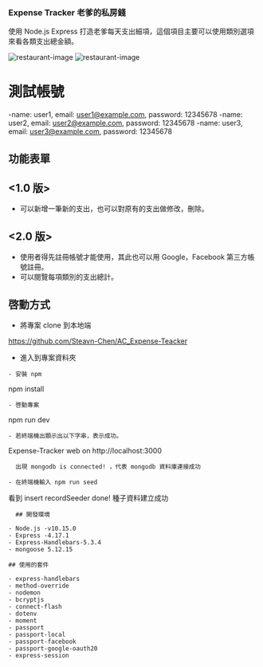 ### Expense Tracker 老爹的私房錢

使用 Node.js Express 打造老爹每天支出細項，這個項目主要可以使用類別選項來看各類支出總金額。

![restaurant-image](https://github.com/Steavn-Chen/AC_Expense-Teacker/blob/main/public/image/%E8%A8%BB%E5%86%8A%E9%A0%81.PNG)
![restaurant-image](https://github.com/Steavn-Chen/AC_Expense-Teacker/blob/main/public/image/%E9%A0%81%E9%A6%96.PNG)

# 測試帳號

-name: user1, email: user1@example.com, password: 12345678 
-name: user2, email: user2@example.com, password: 12345678
-name: user3, email: user3@example.com, password: 12345678

## 功能表單

## <1.0 版>

- 可以新增一筆新的支出，也可以對原有的支出做修改，刪除。
## <2.0 版>

- 使用者得先註冊帳號才能使用，其此也可以用 Google，Facebook 第三方帳號註冊。
- 可以閱覽每項類別的支出總計。

## 啓動方式

- 將專案 clone 到本地端

https://github.com/Steavn-Chen/AC_Expense-Teacker

- 進入到專案資料夾
```
- 安裝 npm
```
  npm install
```
- 啓動專案
```
  npm run dev
```
- 若終端機出顥示出以下字串，表示成功。
```
  Expense-Tracker web on http://localhost:3000
```
  出現 mongodb is connected! ，代表 mongodb 資料庫連接成功

- 在終端機輸入 npm run seed
```
  看到 insert recordSeeder done! 種子資料建立成功
```
  ## 開發環境

- Node.js -v10.15.0
- Express -4.17.1
- Express-Handlebars-5.3.4
- mongoose 5.12.15

## 使用的套件

- express-handlebars
- method-override
- nodemon
- bcryptjs
- connect-flash
- dotenv
- moment
- passport
- passport-local
- passport-facebook
- passport-google-oauth20
- express-session
